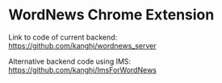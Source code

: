 WordNews Chrome Extension
====================

Link to code of current backend: https://github.com/kanghj/wordnews_server

Alternative backend code using IMS: https://github.com/kanghj/ImsForWordNews

